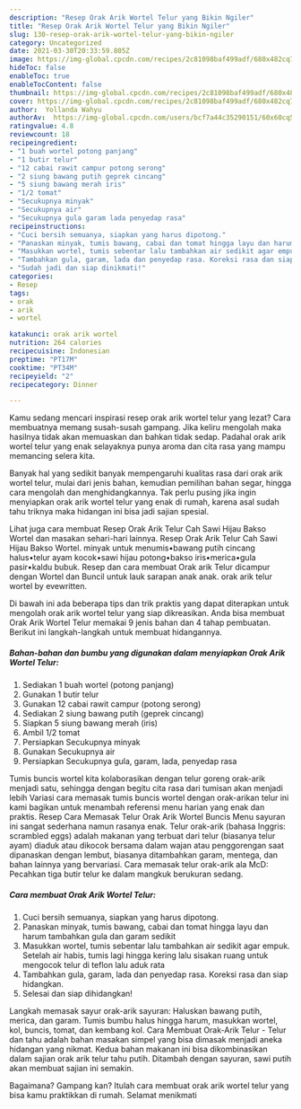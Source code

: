 ```yaml
---
description: "Resep Orak Arik Wortel Telur yang Bikin Ngiler"
title: "Resep Orak Arik Wortel Telur yang Bikin Ngiler"
slug: 130-resep-orak-arik-wortel-telur-yang-bikin-ngiler
category: Uncategorized
date: 2021-03-30T20:33:59.805Z
image: https://img-global.cpcdn.com/recipes/2c81098baf499adf/680x482cq70/orak-arik-wortel-telur-foto-resep-utama.jpg
hideToc: false
enableToc: true
enableTocContent: false
thumbnail: https://img-global.cpcdn.com/recipes/2c81098baf499adf/680x482cq70/orak-arik-wortel-telur-foto-resep-utama.jpg
cover: https://img-global.cpcdn.com/recipes/2c81098baf499adf/680x482cq70/orak-arik-wortel-telur-foto-resep-utama.jpg
author:  Yollanda Wahyu
authorAv:  https://img-global.cpcdn.com/users/bcf7a44c35290151/60x60cq50/avatar.jpg
ratingvalue: 4.8
reviewcount: 18
recipeingredient:
- "1 buah wortel potong panjang"
- "1 butir telur"
- "12 cabai rawit campur potong serong"
- "2 siung bawang putih geprek cincang"
- "5 siung bawang merah iris"
- "1/2 tomat"
- "Secukupnya minyak"
- "Secukupnya air"
- "Secukupnya gula garam lada penyedap rasa"
recipeinstructions:
- "Cuci bersih semuanya, siapkan yang harus dipotong."
- "Panaskan minyak, tumis bawang, cabai dan tomat hingga layu dan harum tambahkan gula dan garam sedikit"
- "Masukkan wortel, tumis sebentar lalu tambahkan air sedikit agar empuk. Setelah air habis, tumis lagi hingga kering lalu sisakan ruang untuk mengocok telur di teflon lalu aduk rata"
- "Tambahkan gula, garam, lada dan penyedap rasa. Koreksi rasa dan siap hidangkan."
- "Sudah jadi dan siap dinikmati!"
categories:
- Resep
tags:
- orak
- arik
- wortel

katakunci: orak arik wortel 
nutrition: 264 calories
recipecuisine: Indonesian
preptime: "PT17M"
cooktime: "PT34M"
recipeyield: "2"
recipecategory: Dinner

---
```



Kamu sedang mencari inspirasi resep orak arik wortel telur yang lezat? Cara membuatnya memang susah-susah gampang. Jika keliru mengolah maka hasilnya tidak akan memuaskan dan bahkan tidak sedap. Padahal orak arik wortel telur yang enak selayaknya punya aroma dan cita rasa yang mampu memancing selera kita.


Banyak hal yang sedikit banyak mempengaruhi kualitas rasa dari orak arik wortel telur, mulai dari jenis bahan, kemudian pemilihan bahan segar, hingga cara mengolah dan menghidangkannya. Tak perlu pusing jika ingin menyiapkan orak arik wortel telur yang enak di rumah, karena asal sudah tahu triknya maka hidangan ini bisa jadi sajian spesial.

Lihat juga cara membuat Resep Orak Arik Telur Cah Sawi Hijau Bakso Wortel dan masakan sehari-hari lainnya. Resep Orak Arik Telur Cah Sawi Hijau Bakso Wortel. minyak untuk menumis•bawang putih cincang halus•telur ayam kocok•sawi hijau potong•bakso iris•merica•gula pasir•kaldu bubuk. Resep dan cara membuat Orak arik Telur dicampur dengan Wortel dan Buncil untuk lauk sarapan anak anak. orak arik telur wortel by evewritten.


Di bawah ini ada beberapa tips dan trik praktis yang dapat diterapkan untuk mengolah orak arik wortel telur yang siap dikreasikan. Anda bisa membuat Orak Arik Wortel Telur memakai 9 jenis bahan dan 4 tahap pembuatan. Berikut ini langkah-langkah untuk membuat hidangannya.

<!--inarticleads1-->

##### Bahan-bahan dan bumbu yang digunakan dalam menyiapkan Orak Arik Wortel Telur:

1. Sediakan 1 buah wortel (potong panjang)
1. Gunakan 1 butir telur
1. Gunakan 12 cabai rawit campur (potong serong)
1. Sediakan 2 siung bawang putih (geprek cincang)
1. Siapkan 5 siung bawang merah (iris)
1. Ambil 1/2 tomat
1. Persiapkan Secukupnya minyak
1. Gunakan Secukupnya air
1. Persiapkan Secukupnya gula, garam, lada, penyedap rasa


Tumis buncis wortel kita kolaborasikan dengan telur goreng orak-arik menjadi satu, sehingga dengan begitu cita rasa dari tumisan akan menjadi lebih Variasi cara memasak tumis buncis wortel dengan orak-arikan telur ini kami bagikan untuk menambah referensi menu harian yang enak dan praktis. Resep Cara Memasak Telur Orak Arik Wortel Buncis Menu sayuran ini sangat sederhana namun rasanya enak. Telur orak-arik (bahasa Inggris: scrambled eggs) adalah makanan yang terbuat dari telur (biasanya telur ayam) diaduk atau dikocok bersama dalam wajan atau penggorengan saat dipanaskan dengan lembut, biasanya ditambahkan garam, mentega, dan bahan lainnya yang bervariasi. Cara memasak telur orak-arik ala McD: Pecahkan tiga butir telur ke dalam mangkuk berukuran sedang. 

<!--inarticleads2-->

##### Cara membuat Orak Arik Wortel Telur:

1. Cuci bersih semuanya, siapkan yang harus dipotong.
1. Panaskan minyak, tumis bawang, cabai dan tomat hingga layu dan harum tambahkan gula dan garam sedikit
1. Masukkan wortel, tumis sebentar lalu tambahkan air sedikit agar empuk. Setelah air habis, tumis lagi hingga kering lalu sisakan ruang untuk mengocok telur di teflon lalu aduk rata
1. Tambahkan gula, garam, lada dan penyedap rasa. Koreksi rasa dan siap hidangkan.
1. Selesai dan siap dihidangkan!

Langkah memasak sayur orak-arik sayuran: Haluskan bawang putih, merica, dan garam. Tumis bumbu halus hingga harum, masukkan wortel, kol, buncis, tomat, dan kembang kol. Cara Membuat Orak-Arik Telur - Telur dan tahu adalah bahan masakan simpel yang bisa dimasak menjadi aneka hidangan yang nikmat. Kedua bahan makanan ini bisa dikombinasikan dalam sajian orak arik telur tahu putih. Ditambah dengan sayuran, sawi putih akan membuat sajian ini semakin. 

Bagaimana? Gampang kan? Itulah cara membuat orak arik wortel telur yang bisa kamu praktikkan di rumah. Selamat menikmati
